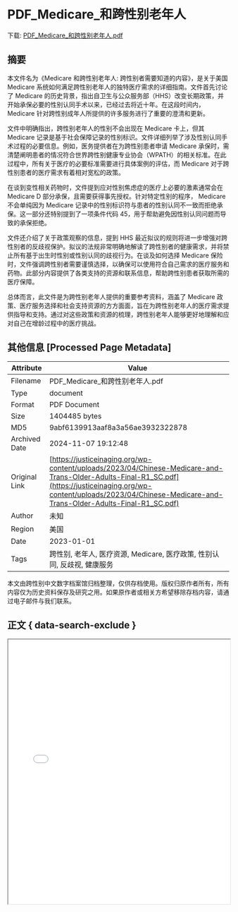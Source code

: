 # PDF_Medicare_和跨性别老年人

<!-- tcd_download_link -->
下载: <a href="../PDF_Medicare_和跨性别老年人.pdf" download>PDF_Medicare_和跨性别老年人.pdf</a>
<!-- tcd_download_link_end -->

## 摘要

<!-- tcd_abstract -->
本文件名为《Medicare 和跨性别老年人: 跨性别者需要知道的内容》，是关于美国 Medicare 系统如何满足跨性别老年人的独特医疗需求的详细指南。文件首先讨论了 Medicare 的历史背景，指出自卫生与公众服务部（HHS）改变长期政策，并开始承保必要的性别认同手术以来，已经过去将近十年。在这段时间内， Medicare 针对跨性别成年人所提供的许多服务进行了重要的澄清和更新。

文件中明确指出，跨性别老年人的性别不会出现在 Medicare 卡上，但其 Medicare 记录是基于社会保障记录的性别标识。文件详细列举了涉及性别认同手术过程的必要信息。例如，医务提供者在为跨性别患者申请 Medicare 承保时，需清楚阐明患者的情况符合世界跨性别健康专业协会（WPATH）的相关标准。在此过程中，所有关于医疗的必要标准需要进行具体案例的评估，而 Medicare 对于跨性别患者的医疗需求有着相对宽松的政策。

在谈到变性相关药物时，文件提到应对性别焦虑症的医疗上必要的激素通常会在 Medicare D 部分承保，且需要获得事先授权。针对特定性别的程序， Medicare 不会单纯因为 Medicare 记录中的性别标识符与患者的性别认同不一致而拒绝承保。这一部分还特别提到了一项条件代码 45，用于帮助避免因性别认同问题而导致的承保拒绝。

文件还介绍了关于政策观察的信息，提到 HHS 最近拟议的规则将进一步增强对跨性别者的反歧视保护。拟议的法规非常明确地解读了跨性别者的健康需求，并将禁止所有基于出生时性别或性别认同的歧视行为。在谈及如何选择 Medicare 保险时，文件强调跨性别者需要谨慎选择，以确保可以使用符合自己需求的医疗服务和药物。此部分内容提供了各类支持的资源和联系信息，帮助跨性别患者获取所需的医疗保障。

总体而言，此文件是为跨性别老年人提供的重要参考资料，涵盖了 Medicare 政策、医疗服务选择和社会支持资源的方方面面，旨在为跨性别老年人的医疗需求提供指导和支持。通过对这些政策和资源的梳理，跨性别老年人能够更好地理解和应对自己在增龄过程中的医疗挑战。

<!-- tcd_abstract_end -->

## 其他信息 [Processed Page Metadata]

| Attribute       | Value                                  |
|-----------------|----------------------------------------|
| Filename        | PDF_Medicare_和跨性别老年人.pdf                             |
| Type            | document                                 |
| Format          | PDF Document                               |
| Size            | 1404485 bytes                           |
| MD5             | 9abf6139913aaf8a3a56ae3932322878                                  |
| Archived Date   | 2024-11-07 19:12:48                             |
| Original Link   | [https://justiceinaging.org/wp-content/uploads/2023/04/Chinese-Medicare-and-Trans-Older-Adults-Final-R1_SC.pdf](https://justiceinaging.org/wp-content/uploads/2023/04/Chinese-Medicare-and-Trans-Older-Adults-Final-R1_SC.pdf)                         |
| Author          | 未知                               |
| Region          | 美国                               |
| Date            | 2023-01-01                                 |
| Tags            | 跨性别, 老年人, 医疗资源, Medicare, 医疗政策, 性别认同, 反歧视, 健康服务                                 |

本文由跨性别中文数字档案馆归档整理，仅供存档使用。版权归原作者所有，所有内容仅为历史资料保存及研究之用。如果原作者或相关方希望移除存档内容，请通过电子邮件与我们联系。

## 正文 { data-search-exclude }

<!-- tcd_main_text -->
<iframe src="../PDF_Medicare_和跨性别老年人.pdf" width="100%" height="600px">
    <p>无法显示PDF，请下载查看。</p>
</iframe>
<!-- tcd_main_text_end -->

